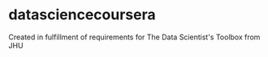 # datasciencecoursera
Created in fulfillment of requirements for The Data Scientist's Toolbox from JHU
